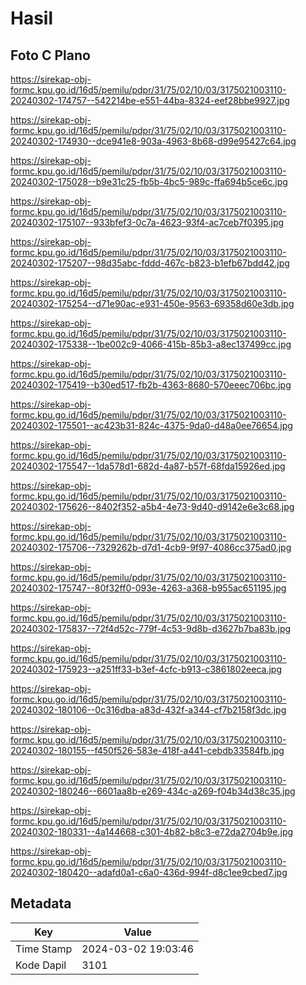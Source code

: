 # Hasil

## Foto C Plano

https://sirekap-obj-formc.kpu.go.id/16d5/pemilu/pdpr/31/75/02/10/03/3175021003110-20240302-174757--542214be-e551-44ba-8324-eef28bbe9927.jpg

https://sirekap-obj-formc.kpu.go.id/16d5/pemilu/pdpr/31/75/02/10/03/3175021003110-20240302-174930--dce941e8-903a-4963-8b68-d99e95427c64.jpg

https://sirekap-obj-formc.kpu.go.id/16d5/pemilu/pdpr/31/75/02/10/03/3175021003110-20240302-175028--b9e31c25-fb5b-4bc5-989c-ffa694b5ce6c.jpg

https://sirekap-obj-formc.kpu.go.id/16d5/pemilu/pdpr/31/75/02/10/03/3175021003110-20240302-175107--933bfef3-0c7a-4623-93f4-ac7ceb7f0395.jpg

https://sirekap-obj-formc.kpu.go.id/16d5/pemilu/pdpr/31/75/02/10/03/3175021003110-20240302-175207--98d35abc-fddd-467c-b823-b1efb67bdd42.jpg

https://sirekap-obj-formc.kpu.go.id/16d5/pemilu/pdpr/31/75/02/10/03/3175021003110-20240302-175254--d71e90ac-e931-450e-9563-69358d60e3db.jpg

https://sirekap-obj-formc.kpu.go.id/16d5/pemilu/pdpr/31/75/02/10/03/3175021003110-20240302-175338--1be002c9-4066-415b-85b3-a8ec137499cc.jpg

https://sirekap-obj-formc.kpu.go.id/16d5/pemilu/pdpr/31/75/02/10/03/3175021003110-20240302-175419--b30ed517-fb2b-4363-8680-570eeec706bc.jpg

https://sirekap-obj-formc.kpu.go.id/16d5/pemilu/pdpr/31/75/02/10/03/3175021003110-20240302-175501--ac423b31-824c-4375-9da0-d48a0ee76654.jpg

https://sirekap-obj-formc.kpu.go.id/16d5/pemilu/pdpr/31/75/02/10/03/3175021003110-20240302-175547--1da578d1-682d-4a87-b57f-68fda15926ed.jpg

https://sirekap-obj-formc.kpu.go.id/16d5/pemilu/pdpr/31/75/02/10/03/3175021003110-20240302-175626--8402f352-a5b4-4e73-9d40-d9142e6e3c68.jpg

https://sirekap-obj-formc.kpu.go.id/16d5/pemilu/pdpr/31/75/02/10/03/3175021003110-20240302-175706--7329262b-d7d1-4cb9-9f97-4086cc375ad0.jpg

https://sirekap-obj-formc.kpu.go.id/16d5/pemilu/pdpr/31/75/02/10/03/3175021003110-20240302-175747--80f32ff0-093e-4263-a368-b955ac651195.jpg

https://sirekap-obj-formc.kpu.go.id/16d5/pemilu/pdpr/31/75/02/10/03/3175021003110-20240302-175837--72f4d52c-779f-4c53-9d8b-d3627b7ba83b.jpg

https://sirekap-obj-formc.kpu.go.id/16d5/pemilu/pdpr/31/75/02/10/03/3175021003110-20240302-175923--a251ff33-b3ef-4cfc-b913-c3861802eeca.jpg

https://sirekap-obj-formc.kpu.go.id/16d5/pemilu/pdpr/31/75/02/10/03/3175021003110-20240302-180106--0c316dba-a83d-432f-a344-cf7b2158f3dc.jpg

https://sirekap-obj-formc.kpu.go.id/16d5/pemilu/pdpr/31/75/02/10/03/3175021003110-20240302-180155--f450f526-583e-418f-a441-cebdb33584fb.jpg

https://sirekap-obj-formc.kpu.go.id/16d5/pemilu/pdpr/31/75/02/10/03/3175021003110-20240302-180246--6601aa8b-e269-434c-a269-f04b34d38c35.jpg

https://sirekap-obj-formc.kpu.go.id/16d5/pemilu/pdpr/31/75/02/10/03/3175021003110-20240302-180331--4a144668-c301-4b82-b8c3-e72da2704b9e.jpg

https://sirekap-obj-formc.kpu.go.id/16d5/pemilu/pdpr/31/75/02/10/03/3175021003110-20240302-180420--adafd0a1-c6a0-436d-994f-d8c1ee9cbed7.jpg


## Metadata

| Key        | Value               |
| ---------- | ------------------- |
| Time Stamp | 2024-03-02 19:03:46 |
| Kode Dapil | 3101                |



